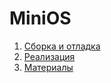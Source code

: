 # MiniOS
1. [Сборка и отладка](./docs/build.md)
2. [Реализация](./docs/realization.md)
3. [Материалы](https://drive.google.com/open?id=0B7EclUkkx9V1eHdOSzg0OEt6dGs)